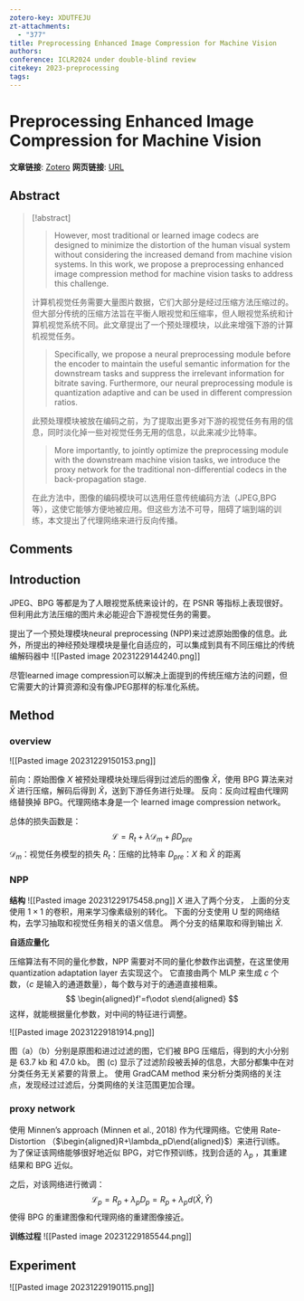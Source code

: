 ```yaml
---
zotero-key: XDUTFEJU
zt-attachments:
  - "377"
title: Preprocessing Enhanced Image Compression for Machine Vision
authors: 
conference: ICLR2024 under double-blind review
citekey: 2023-preprocessing
tags:
---
```

# Preprocessing Enhanced Image Compression for Machine Vision

**文章链接**: [Zotero](zotero://select/library/items/XDUTFEJU) 
**网页链接**: [URL](https://openreview.net/forum?id=3D0mOtnHGR)
## Abstract

>[!abstract]
>> However, most traditional or learned image codecs are designed to minimize the distortion of the human visual system without considering the increased demand from machine vision systems. In this work, we propose a preprocessing enhanced image compression method for machine vision tasks to address this challenge. 
> 
> 计算机视觉任务需要大量图片数据，它们大部分是经过压缩方法压缩过的。但大部分传统的压缩方法旨在平衡人眼视觉和压缩率，但人眼视觉系统和计算机视觉系统不同。此文章提出了一个预处理模块，以此来增强下游的计算机视觉任务。
> > Specifically, we propose a neural preprocessing module before the encoder to maintain the useful semantic information for the downstream tasks and suppress the irrelevant information for bitrate saving. Furthermore, our neural preprocessing module is quantization adaptive and can be used in different compression ratios. 
> 
> 此预处理模块被放在编码之前，为了提取出更多对下游的视觉任务有用的信息，同时淡化掉一些对视觉任务无用的信息，以此来减少比特率。
> 
> > More importantly, to jointly optimize the preprocessing module with the downstream machine vision tasks, we introduce the proxy network for the traditional non-differential codecs in the back-propagation stage. 
> 
> 在此方法中，图像的编码模块可以选用任意传统编码方法（JPEG,BPG等），这使它能够方便地被应用。但这些方法不可导，阻碍了端到端的训练，本文提出了代理网络来进行反向传播。
> 




## Comments


## Introduction
JPEG、BPG 等都是为了人眼视觉系统来设计的，在 PSNR 等指标上表现很好。但利用此方法压缩的图片未必能迎合下游视觉任务的需要。

提出了一个预处理模块neural preprocessing (NPP)来过滤原始图像的信息。此外，所提出的神经预处理模块是量化自适应的，可以集成到具有不同压缩比的传统编解码器中
![[Pasted image 20231229144240.png]]

尽管learned image compression可以解决上面提到的传统压缩方法的问题，但它需要大的计算资源和没有像JPEG那样的标准化系统。


## Method

### overview
![[Pasted image 20231229150153.png]]

前向：原始图像 $X$ 被预处理模块处理后得到过滤后的图像 $\bar X$，使用 BPG 算法来对 $\bar X$ 进行压缩，解码后得到 $\hat X$，送到下游任务进行处理。
反向：反向过程由代理网络替换掉 BPG。代理网络本身是一个 learned image compression network。

总体的损失函数是：
$$
\mathcal{L}=R_t+\lambda\mathcal{D}_m+\beta D_{pre}
$$
$\mathcal{D}_m$：视觉任务模型的损失
$R_t$：压缩的比特率
$D_{pre}$：$X$ 和 $\bar X$ 的距离

### NPP
**结构**
![[Pasted image 20231229175458.png]]
$X$ 进入了两个分支，
上面的分支使用 $1\times 1$ 的卷积，用来学习像素级别的转化。
下面的分支使用 U 型的网络结构，去学习抽取和视觉任务相关的语义信息。
两个分支的结果取和得到输出 $\bar X$.

**自适应量化**

压缩算法有不同的量化参数，NPP 需要对不同的量化参数作出调整，在这里使用 quantization adaptation layer 去实现这个。
它直接由两个 MLP 来生成 $c$ 个数，（$c$ 是输入的通道数量），每个数与对于的通道直接相乘。
$$
\begin{aligned}f'=f\odot s\end{aligned}
$$
这样，就能根据量化参数，对中间的特征进行调整。

![[Pasted image 20231229181914.png]]

图（a）（b）分别是原图和进过过滤的图，它们被 BPG 压缩后，得到的大小分别是 63.7 kb 和 47.0 kb。
图 (c) 显示了过滤阶段被丢掉的信息，大部分都集中在对分类任务无关紧要的背景上。
使用 GradCAM method 来分析分类网络的关注点，发现经过过滤后，分类网络的关注范围更加合理。

### proxy network

使用 Minnen’s approach (Minnen et al., 2018) 作为代理网络。它使用 Rate-Distortion （$\begin{aligned}R+\lambda_pD\end{aligned}$）来进行训练。
为了保证该网络能够很好地近似 BPG，对它作预训练，找到合适的 $\lambda_p$ ，其重建结果和 BPG 近似。

之后，对该网络进行微调：
$$
\mathcal{L}_p=R_p+\lambda_pD_p=R_p+\lambda_pd(\hat{X},\hat{Y})
$$
使得 BPG 的重建图像和代理网络的重建图像接近。

**训练过程**
![[Pasted image 20231229185544.png]]


## Experiment
![[Pasted image 20231229190115.png]]